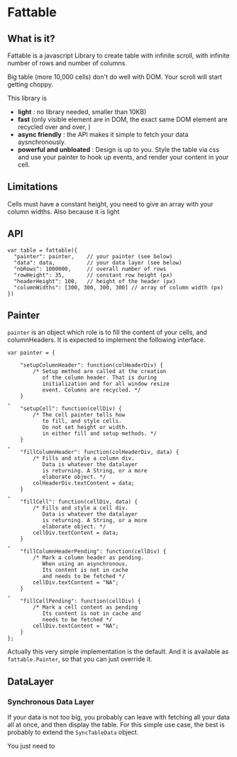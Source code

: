 # Fattable


## What is it?

Fattable is a javascript Library to create table with infinite scroll, with infinite number of rows and number of columns.

Big table (more 10,000 cells) don't do well with DOM.
Your scroll will start getting choppy.

This library is

 - **light** : no library needed, smaller than 10KB)
 - **fast** (only visible element are in DOM, the exact same DOM element are recycled over and over, )
 - **async friendly** : the API makes it simple to fetch your data aysnchronously.
 - **powerful and unbloated** : Design is up to you. Style the table via
 css and use your painter to hook up events, and render your content in your cell.

## Limitations

Cells must have a constant height, you need to give an array with your column widths. Also because it is light


## API

    var table = fattable({
      "painter": painter,    // your painter (see below)
      "data": data,          // your data layer (see below)
      "nbRows": 1000000,     // overall number of rows
      "rowHeight": 35,       // constant row height (px)
      "headerHeight": 100,   // height of the header (px)
      "columnWidths": [300, 300, 300, 300] // array of column width (px) 
    })  

## Painter

``painter`` is an object which role is to fill the content of your cells, and columnHeaders. It is expected to implement the following interface.
    
    var painter = {
        
        "setupColumnHeader": function(colHeaderDiv) {
            /* Setup method are called at the creation
               of the column header. That is during
               initialization and for all window resize
               event. Columns are recycled. */
        }
    ,
        "setupCell": function(cellDiv) {
            /* The cell painter tells how 
               to fill, and style cells.
               Do not set height or width.
               in either fill and setup methods. */
        }
    ,
        "fillColumnHeader": function(colHeaderDiv, data) {
            /* Fills and style a column div.
               Data is whatever the datalayer
               is returning. A String, or a more
               elaborate object. */
            colHeaderDiv.textContent = data;
        }
    ,
        "fillCell": function(cellDiv, data) {
            /* Fills and style a cell div.
               Data is whatever the datalayer
               is returning. A String, or a more
               elaborate object. */
            cellDiv.textContent = data;
        }
    ,
        "fillColumnHeaderPending": function(cellDiv) {
            /* Mark a column header as pending.
               When using an asynchronous.
               Its content is not in cache
               and needs to be fetched */
            cellDiv.textContent = "NA";
        }
    ,
        "fillCellPending": function(cellDiv) {
            /* Mark a cell content as pending
               Its content is not in cache and 
               needs to be fetched */
            cellDiv.textContent = "NA";
        }
    };
    

Actually this very simple implementation is the default.
And it is available as ``fattable.Painter``, so that you can just
override it.


## DataLayer

### Synchronous Data Layer

If your data is not too big, you probably can leave with fetching all your data all at once, and then display the table.
For this simple use case, the best is probably to extend the ``SyncTableData``
object.

You just need to 